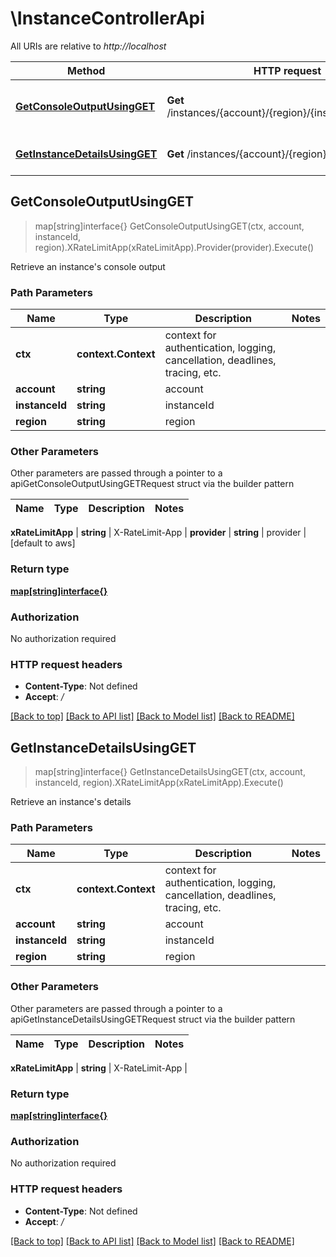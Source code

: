 # \InstanceControllerApi

All URIs are relative to *http://localhost*

Method | HTTP request | Description
------------- | ------------- | -------------
[**GetConsoleOutputUsingGET**](InstanceControllerApi.md#GetConsoleOutputUsingGET) | **Get** /instances/{account}/{region}/{instanceId}/console | Retrieve an instance&#39;s console output
[**GetInstanceDetailsUsingGET**](InstanceControllerApi.md#GetInstanceDetailsUsingGET) | **Get** /instances/{account}/{region}/{instanceId} | Retrieve an instance&#39;s details



## GetConsoleOutputUsingGET

> map[string]interface{} GetConsoleOutputUsingGET(ctx, account, instanceId, region).XRateLimitApp(xRateLimitApp).Provider(provider).Execute()

Retrieve an instance's console output

### Path Parameters


Name | Type | Description  | Notes
------------- | ------------- | ------------- | -------------
**ctx** | **context.Context** | context for authentication, logging, cancellation, deadlines, tracing, etc.
**account** | **string** | account | 
**instanceId** | **string** | instanceId | 
**region** | **string** | region | 

### Other Parameters

Other parameters are passed through a pointer to a apiGetConsoleOutputUsingGETRequest struct via the builder pattern


Name | Type | Description  | Notes
------------- | ------------- | ------------- | -------------



 **xRateLimitApp** | **string** | X-RateLimit-App | 
 **provider** | **string** | provider | [default to aws]

### Return type

[**map[string]interface{}**](map[string]interface{}.md)

### Authorization

No authorization required

### HTTP request headers

- **Content-Type**: Not defined
- **Accept**: */*

[[Back to top]](#) [[Back to API list]](../README.md#documentation-for-api-endpoints)
[[Back to Model list]](../README.md#documentation-for-models)
[[Back to README]](../README.md)


## GetInstanceDetailsUsingGET

> map[string]interface{} GetInstanceDetailsUsingGET(ctx, account, instanceId, region).XRateLimitApp(xRateLimitApp).Execute()

Retrieve an instance's details

### Path Parameters


Name | Type | Description  | Notes
------------- | ------------- | ------------- | -------------
**ctx** | **context.Context** | context for authentication, logging, cancellation, deadlines, tracing, etc.
**account** | **string** | account | 
**instanceId** | **string** | instanceId | 
**region** | **string** | region | 

### Other Parameters

Other parameters are passed through a pointer to a apiGetInstanceDetailsUsingGETRequest struct via the builder pattern


Name | Type | Description  | Notes
------------- | ------------- | ------------- | -------------



 **xRateLimitApp** | **string** | X-RateLimit-App | 

### Return type

[**map[string]interface{}**](map[string]interface{}.md)

### Authorization

No authorization required

### HTTP request headers

- **Content-Type**: Not defined
- **Accept**: */*

[[Back to top]](#) [[Back to API list]](../README.md#documentation-for-api-endpoints)
[[Back to Model list]](../README.md#documentation-for-models)
[[Back to README]](../README.md)


